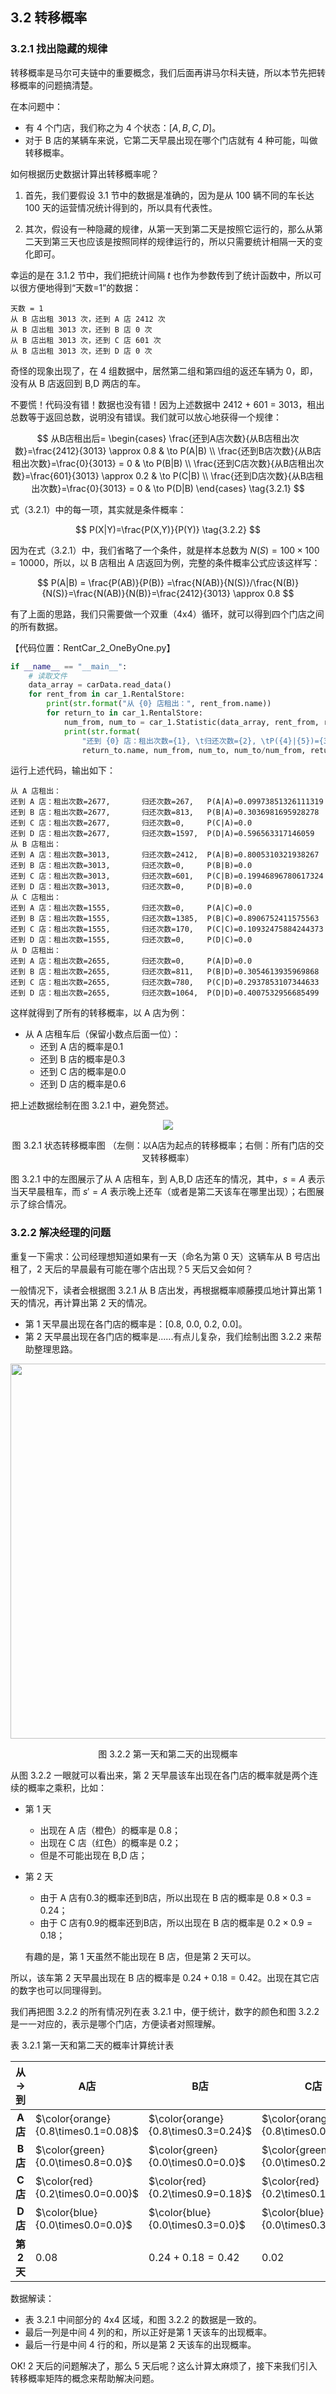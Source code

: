 
## 3.2 转移概率

### 3.2.1 找出隐藏的规律

转移概率是马尔可夫链中的重要概念，我们后面再讲马尔科夫链，所以本节先把转移概率的问题搞清楚。

在本问题中：

- 有 4 个门店，我们称之为 4 个状态：$[A, B, C, D]$。
- 对于 B 店的某辆车来说，它第二天早晨出现在哪个门店就有 4 种可能，叫做转移概率。

如何根据历史数据计算出转移概率呢？

1. 首先，我们要假设 3.1 节中的数据是准确的，因为是从 100 辆不同的车长达 100 天的运营情况统计得到的，所以具有代表性。

2. 其次，假设有一种隐藏的规律，从第一天到第二天是按照它运行的，那么从第二天到第三天也应该是按照同样的规律运行的，所以只需要统计相隔一天的变化即可。

幸运的是在 3.1.2 节中，我们把统计间隔 $t$ 也作为参数传到了统计函数中，所以可以很方便地得到“天数=1”的数据：

```
天数 = 1
从 B 店出租 3013 次，还到 A 店 2412 次
从 B 店出租 3013 次，还到 B 店 0 次
从 B 店出租 3013 次，还到 C 店 601 次
从 B 店出租 3013 次，还到 D 店 0 次
```

奇怪的现象出现了，在 4 组数据中，居然第二组和第四组的返还车辆为 0，即，没有从 B 店返回到 B,D 两店的车。

不要慌！代码没有错！数据也没有错！因为上述数据中 2412 + 601 = 3013，租出总数等于返回总数，说明没有错误。我们就可以放心地获得一个规律：

$$
从B店租出后=
\begin{cases}
\frac{还到A店次数}{从B店租出次数}=\frac{2412}{3013} \approx 0.8 & \to P(A|B)
\\
\frac{还到B店次数}{从B店租出次数}=\frac{0}{3013} = 0 & \to P(B|B)
\\
\frac{还到C店次数}{从B店租出次数}=\frac{601}{3013} \approx 0.2 & \to P(C|B)
\\
\frac{还到D店次数}{从B店租出次数}=\frac{0}{3013} = 0 & \to P(D|B)
\end{cases}
\tag{3.2.1}
$$

式（3.2.1）中的每一项，其实就是条件概率：

$$
P(X|Y)=\frac{P(X,Y)}{P(Y)} \tag{3.2.2}
$$

因为在式（3.2.1）中，我们省略了一个条件，就是样本总数为 $N(S)=100\times100=10000$，所以，以 B 店租出 A 店返回为例，完整的条件概率公式应该这样写：

$$
P(A|B) = \frac{P(AB)}{P(B)} =\frac{N(AB)}{N(S)}/\frac{N(B)}{N(S)}=\frac{N(AB)}{N(B)}=\frac{2412}{3013} \approx 0.8
$$

有了上面的思路，我们只需要做一个双重（4x4）循环，就可以得到四个门店之间的所有数据。

【代码位置：RentCar_2_OneByOne.py】

```Python
if __name__ == "__main__":
    # 读取文件
    data_array = carData.read_data()
    for rent_from in car_1.RentalStore:
        print(str.format("从 {0} 店租出：", rent_from.name))
        for return_to in car_1.RentalStore:
            num_from, num_to = car_1.Statistic(data_array, rent_from, return_to, t=1)
            print(str.format(
                "还到 {0} 店：租出次数={1}, \t归还次数={2}, \tP({4}|{5})={3}", 
                return_to.name, num_from, num_to, num_to/num_from, return_to.name, rent_from.name))
```

运行上述代码，输出如下：

```
从 A 店租出：
还到 A 店：租出次数=2677,       归还次数=267,   P(A|A)=0.09973851326111319
还到 B 店：租出次数=2677,       归还次数=813,   P(B|A)=0.3036981695928278
还到 C 店：租出次数=2677,       归还次数=0,     P(C|A)=0.0
还到 D 店：租出次数=2677,       归还次数=1597,  P(D|A)=0.596563317146059
从 B 店租出：
还到 A 店：租出次数=3013,       归还次数=2412,  P(A|B)=0.8005310321938267
还到 B 店：租出次数=3013,       归还次数=0,     P(B|B)=0.0
还到 C 店：租出次数=3013,       归还次数=601,   P(C|B)=0.19946896780617324
还到 D 店：租出次数=3013,       归还次数=0,     P(D|B)=0.0
从 C 店租出：
还到 A 店：租出次数=1555,       归还次数=0,     P(A|C)=0.0
还到 B 店：租出次数=1555,       归还次数=1385,  P(B|C)=0.8906752411575563
还到 C 店：租出次数=1555,       归还次数=170,   P(C|C)=0.10932475884244373
还到 D 店：租出次数=1555,       归还次数=0,     P(D|C)=0.0
从 D 店租出：
还到 A 店：租出次数=2655,       归还次数=0,     P(A|D)=0.0
还到 B 店：租出次数=2655,       归还次数=811,   P(B|D)=0.3054613935969868
还到 C 店：租出次数=2655,       归还次数=780,   P(C|D)=0.2937853107344633
还到 D 店：租出次数=2655,       归还次数=1064,  P(D|D)=0.4007532956685499
```

这样就得到了所有的转移概率，以 A 店为例：

- 从 A 店租车后（保留小数点后面一位）：
    - 还到 A 店的概率是0.1
    - 还到 B 店的概率是0.3
    - 还到 C 店的概率是0.0
    - 还到 D 店的概率是0.6

把上述数据绘制在图 3.2.1 中，避免赘述。

<center>
<img src="./img/Car1.png">

图 3.2.1 状态转移概率图
（左侧：以A店为起点的转移概率；右侧：所有门店的交叉转移概率）
</center>

图 3.2.1 中的左图展示了从 A 店租车，到 A,B,D 店还车的情况，其中，$s=A$ 表示当天早晨租车，而 $s'=A$ 表示晚上还车（或者是第二天该车在哪里出现）；右图展示了综合情况。

### 3.2.2 解决经理的问题

重复一下需求：公司经理想知道如果有一天（命名为第 0 天）这辆车从 B 号店出租了，2 天后的早晨最有可能在哪个店出现？5 天后又会如何？

一般情况下，读者会根据图 3.2.1 从 B 店出发，再根据概率顺藤摸瓜地计算出第 1 天的情况，再计算出第 2 天的情况。

- 第 1 天早晨出现在各门店的概率是：$[0.8,\ 0.0,\ 0.2,\ 0.0]$。
- 第 2 天早晨出现在各门店的概率是......有点儿复杂，我们绘制出图 3.2.2 来帮助整理思路。

<center>
<img src="./img/Car2.png" width="600">

图 3.2.2 第一天和第二天的出现概率
</center>

从图 3.2.2 一眼就可以看出来，第 2 天早晨该车出现在各门店的概率就是两个连续的概率之乘积，比如：
- 第 1 天
    - 出现在 A 店（橙色）的概率是 0.8；
    - 出现在 C 店（红色）的概率是 0.2；
    - 但是不可能出现在 B,D 店；
    
- 第 2 天
    - 由于 A 店有0.3的概率还到B店，所以出现在 B 店的概率是 $0.8 \times 0.3=0.24$；
    - 由于 C 店有0.9的概率还到B店，所以出现在 B 店的概率是 $0.2 \times 0.9=0.18$；

    有趣的是，第 1 天虽然不能出现在 B 店，但是第 2 天可以。

所以，该车第 2 天早晨出现在 B 店的概率是 $0.24+0.18=0.42$。出现在其它店的数字也可以同理得到。

我们再把图 3.2.2 的所有情况列在表 3.2.1 中，便于统计，数字的颜色和图 3.2.2 是一一对应的，表示是哪个门店，方便读者对照理解。

表 3.2.1 第一天和第二天的概率计算统计表

|从$\rightarrow$到|A店|B店|C店|D店|第1天|
|:-:|-|-|-|-|-|
|**A店**|$\color{orange}{0.8\times0.1=0.08}$|$\color{orange}{0.8\times0.3=0.24}$|$\color{orange}{0.8\times0.0=0.00}$|$\color{orange}{0.8\times0.6=0.48}$|$\color{orange}{0.8}$|
|**B店**|$\color{green}{0.0\times0.8=0.0}$|$\color{green}{0.0\times0.0=0.0}$|$\color{green}{0.0\times0.2=0.0}$|$\color{green}{0.0\times0.0=0.0}$|$\color{green}{0.0}$|
|**C店**|$\color{red}{0.2\times0.0=0.00}$|$\color{red}{0.2\times0.9=0.18}$|$\color{red}{0.2\times0.1=0.02}$|$\color{red}{0.2\times0.0=0.00}$|$\color{red}{0.2}$|
|**D店**|$\color{blue}{0.0\times0.0=0.0}$|$\color{blue}{0.0\times0.3=0.0}$|$\color{blue}{0.0\times0.3=0.0}$|$\color{blue}{0.0\times0.4=0.0}$|$\color{blue}{0.0}$|
|**第2天**|$0.08$|$0.24+0.18=0.42$|$0.02$|$0.48$|$1.0$|

数据解读：

- 表 3.2.1 中间部分的 4x4 区域，和图 3.2.2 的数据是一致的。
- 最后一列是中间 4 列的和，所以正好是第 1 天该车的出现概率。
- 最后一行是中间 4 行的和，所以是第 2 天该车的出现概率。

OK! 2 天后的问题解决了，那么 5 天后呢？这么计算太麻烦了，接下来我们引入转移概率矩阵的概念来帮助解决问题。
